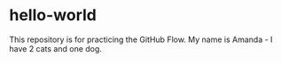# hello-world
This repository is for practicing the GitHub Flow.
My name is Amanda - I have 2 cats and one dog.
